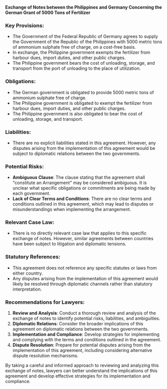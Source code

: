 **Exchange of Notes between the Philippines and Germany Concerning the German Grant of 5000 Tons of Fertilizer**

### Key Provisions:

*   The Government of the Federal Republic of Germany agrees to supply the Government of the Republic of the Philippines with 5000 metric tons of ammonium sulphate free of charge, on a cost-free basis.
*   In exchange, the Philippine government exempts the fertilizer from harbour dues, import duties, and other public charges.
*   The Philippine government bears the cost of unloading, storage, and transport from the port of unloading to the place of utilization.

### Obligations:

*   The German government is obligated to provide 5000 metric tons of ammonium sulphate free of charge.
*   The Philippine government is obligated to exempt the fertilizer from harbour dues, import duties, and other public charges.
*   The Philippine government is also obligated to bear the cost of unloading, storage, and transport.

### Liabilities:

*   There are no explicit liabilities stated in this agreement. However, any disputes arising from the implementation of this agreement would be subject to diplomatic relations between the two governments.

### Potential Risks:

*   **Ambiguous Clause**: The clause stating that the agreement shall "constitute an Arrangement" may be considered ambiguous. It is unclear what specific obligations or commitments are being made by each government.
*   **Lack of Clear Terms and Conditions**: There are no clear terms and conditions outlined in this agreement, which may lead to disputes or misunderstandings when implementing the arrangement.

### Relevant Case Law:

*   There is no directly relevant case law that applies to this specific exchange of notes. However, similar agreements between countries have been subject to litigation and diplomatic tensions.

### Statutory References:

*   This agreement does not reference any specific statutes or laws from either country.
*   Any disputes arising from the implementation of this agreement would likely be resolved through diplomatic channels rather than statutory interpretation.

### Recommendations for Lawyers:

1.  **Review and Analysis**: Conduct a thorough review and analysis of the exchange of notes to identify potential risks, liabilities, and ambiguities.
2.  **Diplomatic Relations**: Consider the broader implications of this agreement on diplomatic relations between the two governments.
3.  **Implementation and Compliance**: Develop strategies for implementing and complying with the terms and conditions outlined in the agreement.
4.  **Dispute Resolution**: Prepare for potential disputes arising from the implementation of this agreement, including considering alternative dispute resolution mechanisms.

By taking a careful and informed approach to reviewing and analyzing this exchange of notes, lawyers can better understand the implications of this agreement and develop effective strategies for its implementation and compliance.